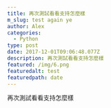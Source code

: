 ```yaml
---
title: 再次測試看看支持怎麼樣
m_slug: test again ye
author: Alex
categories:
  - Python
type: post
date: 2017-12-01T09:06:48.077Z
description: 再次測試看看支持怎麼樣
featured: /img/6.png
featuredalt: test
featuredpath: date
---
```

再次測試看看支持怎麼樣
